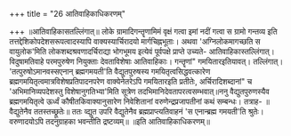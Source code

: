 +++
title = "26 आतिवाहिकाधिकरणम्"

+++
॥आतिवाहिकासतल्लिंगात्॥ लोके ग्रामादिगन्तॄणामिमं वृक्षं गत्वा इमां नदीं गत्वा स ग्रामो गन्तव्य इति तत्तद्देशिकोपदेशसरूपत्वादस्यापि वाक्यस्यार्चिरादयो मार्गचिह्नभूताः। अथवा 'अग्निलोकमागच्छति स वायुलोक'मिति लोकशब्दश्रवणादर्चिराद्या भोगभूमय इत्येवं पूर्वपक्षे प्राप्ते उच्यते- आतिवाहिकास्तल्लिंगात्। विदुषामतिवाहे परमपुरुषेण नियुक्ताः देवताविशेषाः आतिवाहिकाः। गन्तॄणां" गमयितारइतियावत्। तल्लिंगात्। 'तत्पुरुषोऽमानवस्सएनान् ब्रह्मगमयती'ति वैद्युतपुरुषस्य गमयितृत्वसिद्धवत्कारेण ब्रह्मगमयितृत्वमात्रविशेषप्रतिपादनपरेण वाक्येनेतरेऽपि गमयितारइति प्रतीतेः, अर्चिरादिशब्दानां" च 'अभिमानिव्यपदेशस्तु विशेषानुगतिभ्या'मिति सूत्रेण तदभिमानिदेवतापरत्वसम्भवात्॥ननु वैद्युतपुरुणस्यैव ब्रह्मगमयितृत्वे ऊर्ध्वं कौषीतकिवाक्यानुसारेण निवेशितानां वरुणेन्द्रप्रजापतीनां कथं सम्बन्धः। तत्राह- ॥वैद्युतेनैव ततस्तच्छ्रूतेः॥ ततः व्द्युत उपरि वैद्युतेनैव ब्रह्मप्राप्त्यतिवाहनं 'स एनान्ब्रह्म गमयती'ति श्रुतेः। वरुणादयोऽपि तदनुग्राहका भवन्तीति द्रष्टव्यम्॥ ॥इति आतिवाहिकाधिकरणम्॥